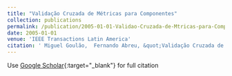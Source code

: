 ```yaml
---
title: "Validação Cruzada de Métricas para Componentes"
collection: publications
permalink: /publication/2005-01-01-Validao-Cruzada-de-Mtricas-para-Componentes
date: 2005-01-01
venue: 'IEEE Transactions Latin America'
citation: ' Miguel Goulão,  Fernando Abreu, &quot;Validação Cruzada de Métricas para Componentes.&quot; IEEE Transactions Latin America, 2005.'
---
```

Use [Google Scholar](https://scholar.google.com/scholar?q=Validação+Cruzada+de+Métricas+para+Componentes){:target="_blank"} for full citation